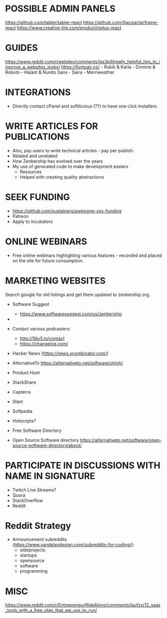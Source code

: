 
# POSSIBLE ADMIN PANELS

https://github.com/tabler/tabler-react
https://github.com/0wczar/airframe-react
https://www.creative-tim.com/product/notus-react

# GUIDES

https://www.reddit.com/r/webdev/comments/las3p9/really_helpful_tips_to_improve_a_websites_looks/
    https://fontpair.co/
        - Rubik & Karla
        - Domine & Roboto
        - Halant & Nunito Sans
        - Saira
        - Merriweather

# INTEGRATIONS

- Directly contact cPanel and softilicious (??) to have one click installers.

# WRITE ARTICLES FOR PUBLICATIONS

- Also, pay users to write technical articles - pay per publish.
- Related and unrelated
- How Zenbership has evolved over the years
- My use of generated code to make development easiers
    - Resources
    - Helped with creating quality abstractions

# SEEK FUNDING

- https://github.com/sustainers/awesome-oss-funding
- Patreon
- Apply to incubators

# ONLINE WEBINARS

- Free online webinars highlighting various features - recorded and placed on the site for future consumption.

# MARKETING WEBSITES 

Search google for old listings and get them updated to zenbership.org.
- Software Suggest
    - https://www.softwaresuggest.com/us/zenbership
-  

- Contact various podcasters:
    - http://5by5.tv/contact
    - https://changelog.com/
- Hacker News (https://news.ycombinator.com/)
- AlternativeTo
    https://alternativeto.net/software/ohloh/
- Product Hunt
- StackShare
- Capterra
- Slant
- Softpedia
- Hotscripts?
- Free Software Directory
- Open Source Software directory
    https://alternativeto.net/software/open-source-software-directory/about/

# PARTICIPATE IN DISCUSSIONS WITH NAME IN SIGNATURE

- Twitch Live Streams?
- Quora
- StackOverflow
- Reddit

# Reddit Strategy

- Announcement subreddits (https://www.vandelaydesign.com/subreddits-for-coding/):
    - sideprojects
    - startups
    - opensource
    - software
    - programming

# MISC

https://www.reddit.com/r/EntrepreneurRideAlong/comments/laufzy/12_saas_tools_with_a_free_plan_that_we_use_to_run/
